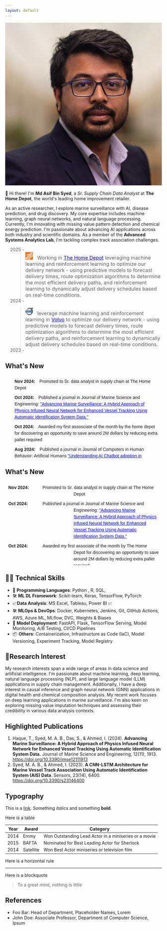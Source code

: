 ```yaml
---
layout: default
---
```


<img class="profile-picture" src="asif_headshot.webp" >

👋 Hi there! I'm **Md Asif Bin Syed**, a *Sr. Supply Chain Data Analyst* at **The Home Depot**, the world's leading home improvement retailer. 

As an active researcher, I explore marine surveillance with AI, disease prediction, and drug discovery. My core expertise includes machine learning, graph neural networks, and natural language processing. Currently, I'm innovating with missing value pattern detection and chemical energy prediction. I'm passionate about advancing AI applications across both industry and scientific domains. As a member of the **Advanced Systems Analytics Lab**, I'm tackling complex track association challenges.


<blockquote style="margin-left: 3.5em;">
    <div style="display: flex; align-items: left; margin-left: -3.5em;">2025 - </div>
    <img src="the-home-depot.png" alt="Employer 1" style="width: 24px; height: 24px; margin-right: 10px;">
  <font size="3"> Working in <a href="https://www.homedepot.com" style="color: blue;">The Home Depot</a> leveraging machine learning and reinforcement learning to optimize our delivery network - using predictive models to forecast delivery times, route optimization algorithms to determine the most efficient delivery paths, and reinforcement learning to dynamically adjust delivery schedules based on real-time conditions.</font>
 <div style="display: flex; align-items: left; margin-left: -3.5em;">2024 - </div>
</blockquote>

<blockquote style="margin-left: 3.5em;">
    <img src="volvo.svg" alt="Employer 1" style="width: 24px; height: 24px; margin-right: 10px;">
  <font size="3">leverage machine learning and reinforcement learning in <a href="https://www.homedepot.com" style="color: blue;">Volvo</a>  to optimize our delivery network - using predictive models to forecast delivery times, route optimization algorithms to determine the most efficient delivery paths, and reinforcement learning to dynamically adjust delivery schedules based on real-time conditions.</font>
 <div style="display: flex; align-items: left; margin-left: -3.5em;">2023 - </div>
</blockquote>

<h2>What's New</h2>
<div style="max-height: 250px; overflow-y: auto; padding: 10px; font-family: Arial, sans-serif; line-height: 1.5;">
    <ul style="padding-left: 20px; margin: 0;">
        <li style="list-style-type: none; margin-bottom: 10px;">
            <span style="font-weight: bold; margin-right: 10px;">Nov 2024:</span>
            <span>Promoted to  Sr. data analyst in supply chain at The Home Depot</span>
        </li>
        <li style="list-style-type: none; margin-bottom: 10px;">
            <span style="font-weight: bold; margin-right: 10px;">Oct 2024:</span>
            <span>Published a journal in Journal of Marine Science and Engineering: <a href="https://www.mdpi.com/2077-1312/12/11/1913" style="color: blue;">"Advancing Marine Surveillance: A Hybrid Approach of Physics Infused Neural Network for Enhanced Vessel Tracking Using Automatic Identification System Data."</a></span>
        </li>
        <li style="list-style-type: none; margin-bottom: 10px;">
            <span style="font-weight: bold; margin-right: 10px;">Oct 2024:</span>
            <span>Awarded my first assosciate of the month by the home depot for discovering an opportunity to save around 2M dollars by reducing extra pallet required </span>
        </li>
        <li style="list-style-type: none; margin-bottom: 10px;">
            <span style="font-weight: bold; margin-right: 10px;">Aug 2024:</span>
            <span>Published a journal in Journal of Computers in Human Behavior: Artificial Humans <a href="https://www.sciencedirect.com/science/article/pii/S2949882124000586" style="color: blue;">"Understanding AI Chatbot adoption in education: PLS-SEM analysis of user behavior factors."</a></span>
        </li>
        <li style="list-style-type: none; margin-bottom: 10px;">
            <span style="font-weight: bold; margin-right: 10px;">Jan 2024:</span>
            <span>Started my full time position as a data Analyst in supply chain at The Home Depot</span>
        </li>
        <li style="list-style-type: none; margin-bottom: 10px;">
            <span style="font-weight: bold; margin-right: 10px;">Dec 2023:</span>
            <span>Presented a paper on <a href="https://ieeexplore.ieee.org/abstract/document/10465079" style="color: blue;">"Investigation of Polycystic Ovary Syndrome (PCOS) Diagnosis Using Machine Learning Approaches"</a> and <a href="https://ieeexplore.ieee.org/abstract/document/10441152" style="color: blue;">"A Deep Learning Approach for Satellite and Debris Detection: YOLO in Action"</a> at the 2023 5th International Conference on Sustainable Technologies for Industry 5.0 (STI).</span>
        </li>
        <li style="list-style-type: none; margin-bottom: 10px;">
            <span style="font-weight: bold; margin-right: 10px;">Dec 2023:</span>
            <span>Presented a paper on <a href="https://ieeexplore.ieee.org/abstract/document/10441258" style="color: blue;">"Pediatric Bone Age Prediction Using Deep Learning"</a> and <a href="https://ieeexplore.ieee.org/abstract/document/10464397" style="color: blue;">"Federated Learning in Manufacturing: A Systematic Review and Pathway to Industry 5.0"</a> at the 2023 26th International Conference on Computer and Information Technology (ICCIT).</span>
        </li>
        <li style="list-style-type: none; margin-bottom: 10px;">
            <span style="font-weight: bold; margin-right: 10px;">Dec 2023:</span>
            <span>Completed my Masters in Industrial Engineering and submitted my theisis on  <a href="https://researchrepository.wvu.edu/cgi/viewcontent.cgi?article=12915&context=etd" style="color: blue;">"Spatio-Temporal Deep Learning Approaches for Addressing Track Association Problem using Automatic Identification System (AIS) Data"</a></span>
        </li>
        <li style="list-style-type: none; margin-bottom: 10px;">
            <span style="font-weight: bold; margin-right: 10px;">July 2023:</span>
            <span>Awarded "Idea of the Month" at Volvo Truck for implementing Power Automate and AI to extract invoice data, saving $200k.</span>
        </li>
        <li style="list-style-type: none; margin-bottom: 10px;">
            <span style="font-weight: bold; margin-right: 10px;">July 2023:</span>
            <span>Published a journal in MDPI Sensors: <a href="https://www.mdpi.com/1424-8220/23/14/6400" style="color: blue;">"A CNN-LSTM Architecture for Marine Vessel Track Association Using AIS Data."</a></span>
        </li>
        <li style="list-style-type: none; margin-bottom: 10px;">
            <span style="font-weight: bold; margin-right: 10px;">May 2023:</span>
            <span>Finalist in the QCRE Data Challenge for <a href="https://arxiv.org/pdf/2309.13402.pdf" style="color: blue;">"ML Algorithm Synthesizing Domain Knowledge for Fungal Spore Concentration Prediction."</a></span>
        </li>
        <li style="list-style-type: none; margin-bottom: 10px;">
            <span style="font-weight: bold; margin-right: 10px;">April 2023:</span>
            <span>Submitted a paper to the IISE conference on <a href="https://arxiv.org/abs/2304.01491" style="color: blue;">"Multi-Model LSTM Architecture for Track Association Using AIS Data."</a></span>
        </li>
        <li style="list-style-type: none; margin-bottom: 10px;">
            <span style="font-weight: bold; margin-right: 10px;">October 2022:</span>
            <span>Chaired a session at the INFORMS Annual Meeting on <a href="https://meetings.informs.org/wordpress/indianapolis2022/" style="color: blue;">Advanced Machine Learning.</a></span>
        </li>
    </ul>
</div>

<h2>What's New</h2>
<div style="max-height: 250px; overflow-y: auto; padding: 10px; font-family: Arial, sans-serif; line-height: 1.5;">
    <ul style="padding: 0; margin: 0; list-style: none;">
        <li style="display: flex; margin-bottom: 10px;">
            <div style="flex: 0 0 100px; font-weight: bold; margin-right: 10px;">Nov 2024:</div>
            <div style="flex: 1; text-indent: -100px; padding-left: 100px;">
                Promoted to Sr. data analyst in supply chain at The Home Depot
            </div>
        </li>
        <li style="display: flex; margin-bottom: 10px;">
            <div style="flex: 0 0 100px; font-weight: bold; margin-right: 10px;">Oct 2024:</div>
            <div style="flex: 1; text-indent: -100px; padding-left: 100px;">
                Published a journal in Journal of Marine Science and Engineering: 
                <a href="https://www.mdpi.com/2077-1312/12/11/1913" style="color: blue;">"Advancing Marine Surveillance: A Hybrid Approach of Physics Infused Neural Network for Enhanced Vessel Tracking Using Automatic Identification System Data."</a>
            </div>
        </li>
        <li style="display: flex; margin-bottom: 10px;">
            <div style="flex: 0 0 100px; font-weight: bold; margin-right: 10px;">Oct 2024:</div>
            <div style="flex: 1; text-indent: -100px; padding-left: 100px;">
                Awarded my first associate of the month by The Home Depot for discovering an opportunity to save around 2M dollars by reducing extra pallet required
            </div>
        </li>
        <li style="display: flex; margin-bottom: 10px;">
            <div style="flex: 0 0 100px; font-weight: bold; margin-right: 10px;">Aug 2024:</div>
            <div style="flex: 1; text-indent: -100px; padding-left: 100px;">
                Published a journal in Journal of Computers in Human Behavior: Artificial Humans 
                <a href="https://www.sciencedirect.com/science/article/pii/S2949882124000586" style="color: blue;">"Understanding AI Chatbot adoption in education: PLS-SEM analysis of user behavior factors."</a>
            </div>
        </li>
        <li style="display: flex; margin-bottom: 10px;">
            <div style="flex: 0 0 100px; font-weight: bold; margin-right: 10px;">Jan 2024:</div>
            <div style="flex: 1; text-indent: -100px; padding-left: 100px;">
                Started my full time position as a data Analyst in supply chain at The Home Depot
            </div>
        </li>
        <li style="display: flex; margin-bottom: 10px;">
            <div style="flex: 0 0 100px; font-weight: bold; margin-right: 10px;">Dec 2023:</div>
            <div style="flex: 1; text-indent: -100px; padding-left: 100px;">
                Presented a paper on 
                <a href="https://ieeexplore.ieee.org/abstract/document/10465079" style="color: blue;">"Investigation of Polycystic Ovary Syndrome (PCOS) Diagnosis Using Machine Learning Approaches"</a> 
                and <a href="https://ieeexplore.ieee.org/abstract/document/10441152" style="color: blue;">"A Deep Learning Approach for Satellite and Debris Detection: YOLO in Action"</a> 
                at the 2023 5th International Conference on Sustainable Technologies for Industry 5.0 (STI).
            </div>
        </li>
        <li style="display: flex; margin-bottom: 10px;">
            <div style="flex: 0 0 100px; font-weight: bold; margin-right: 10px;">Dec 2023:</div>
            <div style="flex: 1; text-indent: -100px; padding-left: 100px;">
                Presented a paper on 
                <a href="https://ieeexplore.ieee.org/abstract/document/10441258" style="color: blue;">"Pediatric Bone Age Prediction Using Deep Learning"</a> 
                and <a href="https://ieeexplore.ieee.org/abstract/document/10464397" style="color: blue;">"Federated Learning in Manufacturing: A Systematic Review and Pathway to Industry 5.0"</a> 
                at the 2023 26th International Conference on Computer and Information Technology (ICCIT).
            </div>
        </li>
        <li style="display: flex; margin-bottom: 10px;">
            <div style="flex: 0 0 100px; font-weight: bold; margin-right: 10px;">Dec 2023:</div>
            <div style="flex: 1; text-indent: -100px; padding-left: 100px;">
                Completed my Masters in Industrial Engineering and submitted my thesis on  
                <a href="https://researchrepository.wvu.edu/cgi/viewcontent.cgi?article=12915&context=etd" style="color: blue;">"Spatio-Temporal Deep Learning Approaches for Addressing Track Association Problem using Automatic Identification System (AIS) Data"</a>
            </div>
        </li>
        <li style="display: flex; margin-bottom: 10px;">
            <div style="flex: 0 0 100px; font-weight: bold; margin-right: 10px;">July 2023:</div>
            <div style="flex: 1; text-indent: -100px; padding-left: 100px;">
                Awarded "Idea of the Month" at Volvo Truck for implementing Power Automate and AI to extract invoice data, saving $200k.
            </div>
        </li>
        <li style="display: flex; margin-bottom: 10px;">
            <div style="flex: 0 0 100px; font-weight: bold; margin-right: 10px;">July 2023:</div>
            <div style="flex: 1; text-indent: -100px; padding-left: 100px;">
                Published a journal in MDPI Sensors: 
                <a href="https://www.mdpi.com/1424-8220/23/14/6400" style="color: blue;">"A CNN-LSTM Architecture for Marine Vessel Track Association Using AIS Data."</a>
            </div>
        </li>
        <li style="display: flex; margin-bottom: 10px;">
            <div style="flex: 0 0 100px; font-weight: bold; margin-right: 10px;">May 2023:</div>
            <div style="flex: 1; text-indent: -100px; padding-left: 100px;">
                Finalist in the QCRE Data Challenge for 
                <a href="https://arxiv.org/pdf/2309.13402.pdf" style="color: blue;">"ML Algorithm Synthesizing Domain Knowledge for Fungal Spore Concentration Prediction."</a>
            </div>
        </li>
        <li style="display: flex; margin-bottom: 10px;">
            <div style="flex: 0 0 100px; font-weight: bold; margin-right: 10px;">April 2023:</div>
            <div style="flex: 1; text-indent: -100px; padding-left: 100px;">
                Submitted a paper to the IISE conference on 
                <a href="https://arxiv.org/abs/2304.01491" style="color: blue;">"Multi-Model LSTM Architecture for Track Association Using AIS Data."</a>
            </div>
        </li>
        <li style="display: flex; margin-bottom: 10px;">
            <div style="flex: 0 0 100px; font-weight: bold; margin-right: 10px;">October 2022:</div>
            <div style="flex: 1; text-indent: -100px; padding-left: 100px;">
                Chaired a session at the INFORMS Annual Meeting on 
                <a href="https://meetings.informs.org/wordpress/indianapolis2022/" style="color: blue;">Advanced Machine Learning.</a>
            </div>
        </li>
    </ul>
</div>

## 🧑‍💻 Technical Skills

- 🐍 **Programming Languages**: Python , R, SQL,
- 🛠️ **ML DL Framework**: Scikit-learn, Keras, TensorFlow,  PyTorch 
- 📈**Data Analysis**: MS Excel,  Tableau, Power BI 📈
- 🛠️ **MLOps & DevOps**: Docker, Kubernetes, Jenkins, Git, GitHub Actions, AWS, Azure ML, MLflow, DVC, Weights & Biases
- 🚀 **Model Deployment**: FastAPI, Flask, TensorFlow Serving, Model Monitoring, A/B Testing, CI/CD Pipelines
- 📦 **Others**: Containerization, Infrastructure as Code (IaC), Model Versioning, Experiment Tracking, Model Registry


## 🔬Research Interest

My research interests span a wide range of areas in data science and artificial intelligence. I'm passionate about machine learning, deep learning, natural language processing (NLP), and large language model (LLM) applications in supply chain management. Additionally, I have a deep interest in causal inference and graph neural network (GNN) applications in digital health and chemical composition analysis. My recent work focuses on deep learning applications in marine surveillance. I'm also keen on exploring missing value imputation techniques and assessing their credibility in various data analysis contexts.


## Highlighted Publications

1. Haque, T., Syed, M. A. B., Das, S., & Ahmed, I. (2024). **Advancing Marine Surveillance: A Hybrid Approach of Physics Infused Neural Network for Enhanced Vessel Tracking Using Automatic Identification System Data.** Journal of Marine Science and Engineering, 12(11), 1913. https://doi.org/10.3390/jmse12111913
2. Syed, M. A. B., & Ahmed, I. (2023). **A CNN-LSTM Architecture for Marine Vessel Track Association Using Automatic Identification System (AIS) Data**. Sensors, 23(14), 6400. https://doi.org/10.3390/s23146400

## Typography

This is a [link](http://google.com). Something *italics* and something **bold**.

Here is a table

Year | Award | Category
-----|-------|--------
2014 | Emmy  | Won Outstanding Lead Actor in a miniseries or a movie
2015 | BAFTA | Nominated for Best Leading Actor for Sherlock
2014 | Satellite | Won Best Actor miniseries or television film

Here is a horizontal rule

---

Here is a blockquote

> To a great mind, nothing is little

## References

* Foo Bar: Head of Department, Placeholder Names, Lorem
* John Doe: Associate Professor, Department of Computer Science, Ipsum


